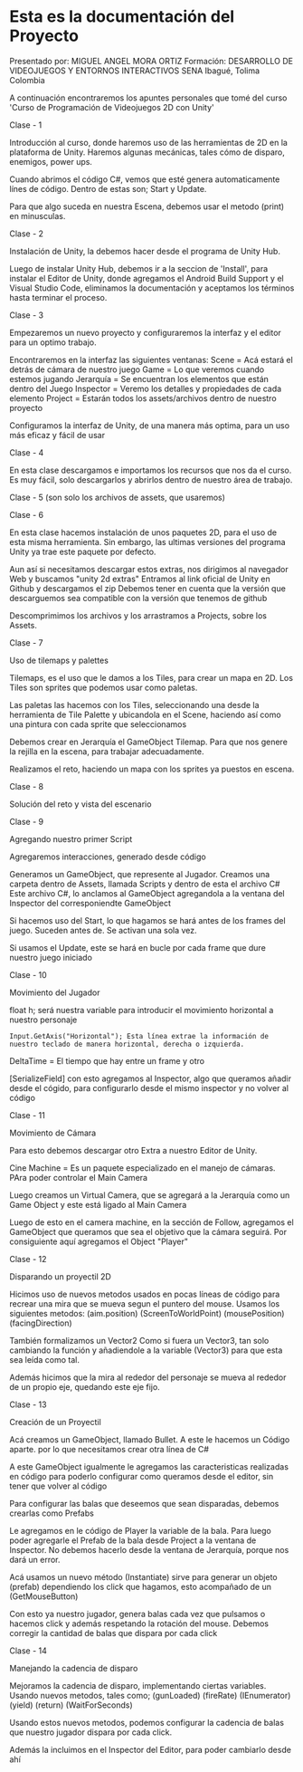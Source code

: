 # Esta es la documentación del Proyecto

Presentado por: MIGUEL ANGEL MORA ORTIZ
Formación: DESARROLLO DE VIDEOJUEGOS Y ENTORNOS INTERACTIVOS
SENA
Ibagué, Tolima
Colombia

A continuación encontraremos los apuntes personales que tomé del curso 'Curso de Programación de Videojuegos 2D con Unity'




Clase - 1

Introducción al curso, donde haremos uso de las herramientas de 2D en la plataforma de Unity. Haremos algunas mecánicas, tales cómo de disparo, enemigos, power ups.

Cuando abrimos el código C#, vemos que esté genera automaticamente línes de código. Dentro de estas son; Start y Update.

Para que algo suceda en nuestra Escena, debemos usar el metodo (print) en minusculas.



Clase - 2

Instalación de Unity, la debemos hacer desde el programa de Unity Hub.

Luego de instalar Unity Hub, debemos ir a la seccion de 'Install', para instalar el Editor de Unity, donde agregamos el Android Build Support y el Visual Studio Code, eliminamos la documentación y aceptamos los términos hasta terminar el proceso.




Clase - 3

Empezaremos un nuevo proyecto y configuraremos la interfaz y el editor para un optimo trabajo. 

Encontraremos en la interfaz las siguientes ventanas:
    Scene       = Acá estará el detrás de cámara de nuestro juego
    Game        = Lo que veremos cuando estemos jugando
    Jerarquía   = Se encuentran los elementos que están dentro del Juego
    Inspector   = Veremo los detalles y propiedades de cada elemento
    Project     = Estarán todos los assets/archivos dentro de nuestro proyecto


Configuramos la interfaz de Unity, de una manera más optima, para un uso más eficaz y fácil de usar





Clase  - 4

En esta clase descargamos e importamos los recursos que nos da el curso. Es muy fácil, solo descargarlos y abrirlos dentro de nuestro área de trabajo.




Clase - 5 (son solo los archivos de assets, que usaremos)





Clase - 6

En esta clase hacemos instalación de unos paquetes 2D, para el uso de esta misma herramienta. Sin embargo, las ultimas versiones del programa Unity ya trae este paquete por defecto.

Aun así si necesitamos descargar estos extras, nos dirigimos al navegador Web y buscamos "unity 2d extras"
Entramos al link oficial de Unity en Github y descargamos el zip
Debemos tener en cuenta que la versión que descarguemos sea compatible con la versión que tenemos de github

Descomprimimos los archivos y los arrastramos a Projects, sobre los Assets.



Clase - 7

Uso de tilemaps y palettes  

Tilemaps, es el uso que le damos a los Tiles, para crear un mapa en 2D. Los Tiles son sprites que podemos usar como paletas.

Las paletas las hacemos con los Tiles, seleccionando una desde la herramienta de Tile Palette y ubicandola en el Scene, haciendo así como una pintura con cada sprite que seleccionamos

Debemos crear en Jerarquía el GameObject Tilemap. Para que nos genere la rejilla en la escena, para trabajar adecuadamente.


Realizamos el reto, haciendo un mapa con los sprites ya puestos en escena.


Clase - 8


Solución del reto y vista del escenario



Clase - 9

Agregando nuestro primer Script

Agregaremos interacciones, generado desde código

Generamos un GameObject, que represente al Jugador.
Creamos una carpeta dentro de Assets, llamada Scripts y dentro de esta el archivo C#
Este archivo C#, lo anclamos al GameObject agregandola a la ventana del Inspector del corresponiendte GameObject

Si hacemos uso del Start, lo que hagamos se hará antes de los frames del juego. Suceden antes de. Se activan una sola vez.

Si usamos el Update, este se hará en bucle por cada frame que dure nuestro juego iniciado



Clase - 10

Movimiento del Jugador

float h; será nuestra variable para introducir el movimiento horizontal a nuestro personaje

    Input.GetAxis("Horizontal"); Esta línea extrae la información de nuestro teclado de manera horizontal, derecha o izquierda.

DeltaTime = El tiempo que hay entre un frame y otro

[SerializeField] con esto agregamos al Inspector, algo que queramos añadir desde el cógido, para configurarlo desde el mismo inspector y no volver al código


Clase - 11

Movimiento de Cámara 

Para esto debemos descargar otro Extra a nuestro Editor de Unity.

Cine Machine = Es un paquete especializado en el manejo de cámaras. PAra poder controlar el Main Camera

Luego creamos un Virtual Camera, que se agregará a la Jerarquía como un Game Object y este está ligado al Main Camera 

Luego de esto en el camera machine, en la sección de Follow, agregamos el GameObject que queramos que sea el objetivo que la cámara seguirá. Por consiguiente aquí agregamos el Object "Player"



Clase - 12

Disparando un proyectil 2D

Hicimos uso de nuevos metodos usados en pocas líneas de código para recrear una mira que se mueva segun el puntero del mouse. Usamos los siguientes metodos:
(aim.position) (ScreenToWorldPoint) (mousePosition) (facingDirection) 

También formalizamos un Vector2 Como si fuera un Vector3, tan solo cambiando la función y añadiendole a la variable (Vector3) para que esta sea leída como tal.

Además hicimos que la mira al rededor del personaje se mueva al rededor de un propio eje, quedando este eje fijo.





Clase - 13

Creación de un Proyectil

Acá creamos un GameObject, llamado Bullet. A este le hacemos un Código aparte. por lo que necesitamos crear otra línea de C#

A este GameObject igualmente le agregamos las caracteristicas realizadas en código para poderlo configurar como queramos desde el editor, sin tener que volver al código

Para configurar las balas que deseemos que sean disparadas, debemos crearlas como Prefabs 

Le agregamos en le código de Player la variable de la bala. Para luego poder agregarle el Prefab de la bala desde Project a la ventana de Inspector. No debemos hacerlo desde la ventana de Jerarquía, porque nos dará un error.

Acá usamos un nuevo método (Instantiate) sirve para generar un objeto (prefab) dependiendo los click que hagamos, esto acompañado de un (GetMouseButton)


Con esto ya nuestro jugador, genera balas cada vez que pulsamos o hacemos click y además respetando la rotación del mouse. Debemos corregir la cantidad de balas que dispara por cada click




Clase - 14

Manejando la cadencia de disparo

Mejoramos la cadencia de disparo, implementando ciertas variables. Usando nuevos metodos, tales como;
(gunLoaded) (fireRate) (IEnumerator) (yield) (return) (WaitForSeconds) 

Usando estos nuevos metodos, podemos configurar la cadencia de balas que nuestro jugador dispara por cada click.

Además la incluimos en el Inspector del Editor, para poder cambiarlo desde ahí




